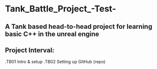 # Tank_Battle_Project_-Test-
A Tank based head-to-head project for learning basic C++ in the unreal engine
---
## Project Interval:
.TB01 Intro & setup
.TB02 Setting up GitHub (repo)
